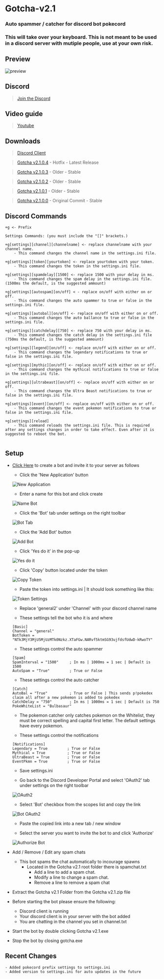 # Gotcha-v2.1
### Auto spammer / catcher for discord bot pokecord
### This will take over your keyboard. This is not meant to be used in a discord server with mutiple people, use at your own risk.

## Preview
![preview](https://imgur.com/nogZlZY.png)

## Discord
> [Join the Discord](https://discord.gg/6ByeEMy)

## Video guide
> [Youtube](https://www.youtube.com/watch?v=Hc1msF5jaEY)

## Downloads
> [Discord Client](https://discordapp.com/)

> [Gotcha v2.1.0.4](https://github.com/OniSensei/Gotcha-v2.1/releases/tag/2.1.0.4) - Hotfix - Latest Release

> [Gotcha v2.1.0.3](https://github.com/OniSensei/Gotcha-v2.1/releases/tag/2.1.0.3) - Older - Stable

> [Gotcha v2.1.0.2](https://github.com/OniSensei/Gotcha-v2.1/releases/tag/2.1.0.2) - Older - Stable

> [Gotcha v2.1.0.1](https://github.com/OniSensei/Gotcha-v2.1/releases/tag/2.1.0.1) - Older - Stable

> [Gotcha v2.1.0.0](https://github.com/OniSensei/Gotcha-v2.1/releases/tag/2.1.0.0) - Original Commit - Stable

## Discord Commands
```
+g <- Prefix

Settings Commands: (you must include the "[]" brackets.)

+g[settings][channel][channelname] <- replace channelname with your channel name.
	- This command changes the channel name in the settings.ini file.
	
+g[settings][token][yourtoken] <- replace yourtoken with your token.
	- This command changes the token in the settings.ini file.

+g[settings][spamdelay][1500] <- replace 1500 with your delay in ms.
	- This command changes the spam delay in the settings.ini file. (1500ms the default, is the suggested ammount)

+g[settings][autospam][on/off] < - replace on/off with either on or off.
	- This command changes the auto spammer to true or false in the settings.ini file.

+g[settings][autobal][on/off] <- replace on/off with either on or off.
	- This command changes the auto ballance to true or false in the settings.ini file.
	
+g[settings][catchdelay][750] <- replace 750 with your delay in ms.
	- This command changes the catch delay in the settings.ini file (750ms the default, is the suggested ammount)

+g[settings][legend][on/off] <- replace on/off with either on or off.
	- This command changes the legendary notifications to true or false in the settings.ini file.
	
+g[settings][mythic][on/off] <- replace on/off with either on or off.
	- This command changes the mythical notifications to true or false in the settings.ini file.
	
+g[settings][ultrabeast][on/off] <- replace on/off with either on or off.
	- This command changes the Ultra Beast notifications to true or false in the settings.ini file.
	
+g[settings][event][on/off] <- replace on/off with either on or off.
	- This command changes the event pokemon notifications to true or false in the settings.ini file.
	
+g[settings][reload]
	- This command reloads the settings.ini file. This is required after any settings changes in order to take effect. Even after it is suggested to reboot the bot.
	
```

## Setup

- [Click Here](https://discordapp.com/developers/applications/) to create a bot and invite it to your server as follows
   - Click the 'New Application' button
         
   ![New Application](https://i.imgur.com/2OQwdyk.png)
         
   - Enter a name for this bot and click create
         
   ![Name Bot](https://imgur.com/wdj544W.png)
         
   - Click the 'Bot' tab under settings on the right toolbar
         
   ![Bot Tab](https://imgur.com/1UCYlma.png)
         
   - Click the 'Add Bot' button
         
   ![Add Bot](https://imgur.com/8AlIHjo.png)
         
   - Click 'Yes do it' in the pop-up
       
   ![Yes do it](https://imgur.com/HWg5AZ8.png)
        
   - Click 'Copy' button located under the token
         
   ![Copy Token](https://imgur.com/ImHZxNG.png)
         
   - Paste the token into settings.ini | It should look something like this:
   
   ![Token Settings](https://imgur.com/KOP60Zg.png)
   
   - Replace 'general2' under 'Channel' with your discord channel name
   
   - These settings tell the bot who it is and where 
   ```
   [Basic]
   Channel = "general" 
   BotToken = "NTk3MjY3MjU5MjUzMTk0Nzkz.XTaFGw.NARvf5ktmSG93ujfdsfUdwD-kRwoTY"
   ```
   
   - These settings control the auto spammer
   ```
   [Spam]
   SpamInterval = "1500"     ; In ms | 1000ms = 1 sec | Default is 1500
   AutoSpam = "True"         ; True or False
   ```
   
   - These settings control the auto catcher
   ```
   [Catch]
   AutoBal = "True"          ; True or False | This sends p!pokedex claim all after a new pokemon is added to pokedex
   CatchDelay = "750"        ; In ms | 1000ms = 1 sec | Default is 750
   PokeWhiteList = "Bulbasaur"
   ```      
     - The pokemon catcher only catches pokemon on the Whitelist, they must be correct spelling and capital first letter. The default settings have every pokemon.
      
   - These settings control the notifications
   ```
   [Notifications]
   Legendary = True         ; True or False
   Mythical = True          ; True or False
   UltraBeast = True        ; True or False
   EventPkmn = True         ; True or False
   ```
      
   - Save settings.ini
   
   - Go back to the Discord Developer Portal and select 'OAuth2' tab under settings on the right toolbar
         
   ![OAuth2](https://imgur.com/z24sHdA.png)
        
   - Select 'Bot' checkbox from the scopes list and copy the link
         
   ![Bot OAuth2](https://imgur.com/yhEg5iw.png)
         
   - Paste the copied link into a new tab / new window
                                
   - Select the server you want to invite the bot to and click 'Authorize'
     
   ![Authorize Bot](https://imgur.com/rFa3MHP.png)
   
- Add / Remove / Edit any spam chats
  - This bot spams the chat automatically to incourage spawns
    - Located in the Gotcha v2.1 root folder there is spamchat.txt
      - Add a line to add a spam chat.
      - Modify a line to change a spam chat.
      - Remove a line to remove a spam chat

- Extract the Gotcha v2.1 Folder from the Gotcha v2.1.zip file

- Before starting the bot please ensure the following:
   - Discord client is running
   - Your discord client is in your server with the bot added
   - You are chatting in the channel you set in channel.txt

- Start the bot by double clicking Gotcha v2.1.exe

- Stop the bot by closing gotcha.exe

## Recent Changes
```
- Added pokecord prefix settings to settings.ini
- Added version to settings.ini for auto updates in the future
```
